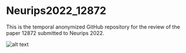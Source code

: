 # Neurips2022_12872
This is the temporal anonymized GitHub repository for the review of the paper 12872 submitted to Neurips 2022.

![alt text](github.com/BlindxBlind/Neurips2022_12872/blob/main/RegretComparison.png?raw=true)
